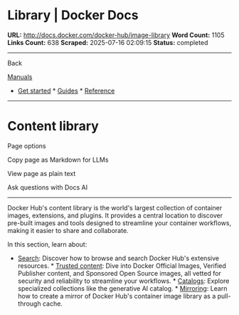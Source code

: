 # Library | Docker Docs

**URL:** http://docs.docker.com/docker-hub/image-library
**Word Count:** 1105
**Links Count:** 638
**Scraped:** 2025-07-16 02:09:15
**Status:** completed

---

Back

[Manuals](https://docs.docker.com/manuals/)

  * [Get started](http://docs.docker.com/get-started/)   * [Guides](http://docs.docker.com/guides/)   * [Reference](http://docs.docker.com/reference/)

* * *

# Content library

Page options

Copy page as Markdown for LLMs

View page as plain text

Ask questions with Docs AI

* * *

Docker Hub's content library is the world's largest collection of container images, extensions, and plugins. It provides a central location to discover pre-built images and tools designed to streamline your container workflows, making it easier to share and collaborate.

In this section, learn about:

  * [Search](https://docs.docker.com/docker-hub/image-library/search/): Discover how to browse and search Docker Hub's extensive resources.   * [Trusted content](https://docs.docker.com/docker-hub/image-library/trusted-content/): Dive into Docker Official Images, Verified Publisher content, and Sponsored Open Source images, all vetted for security and reliability to streamline your workflows.   * [Catalogs](https://docs.docker.com/docker-hub/image-library/catalogs/): Explore specialized collections like the generative AI catalog.   * [Mirroring](https://docs.docker.com/docker-hub/image-library/mirror/): Learn how to create a mirror of Docker Hub's container image library as a pull-through cache.